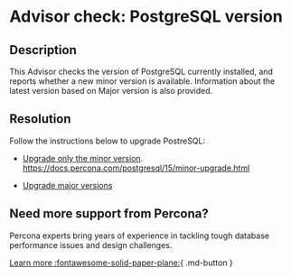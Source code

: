# Advisor check: PostgreSQL version 

## Description

This Advisor checks the version of PostgreSQL currently installed, and reports whether a new minor version is available. Information about the latest version based on Major version is also provided.

## Resolution
Follow the instructions below to upgrade PostreSQL:

- [Upgrade only the minor version](https://docs.percona.com/postgresql/15/minor-upgrade.html).
https://docs.percona.com/postgresql/15/minor-upgrade.html

- [Upgrade major versions](https://docs.percona.com/postgresql/15/major-upgrade.html)

## Need more support from Percona?

Percona experts bring years of experience in tackling tough database performance issues and design challenges.

[Learn more :fontawesome-solid-paper-plane:](https://per.co.na/subscribe){ .md-button }
